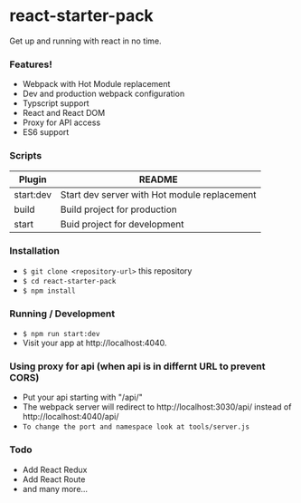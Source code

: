 # react-starter-pack
Get up and running with react in no time.

### Features!
- Webpack with Hot Module replacement
- Dev and production webpack configuration
- Typscript support
- React and React DOM
- Proxy for API access
- ES6 support

### Scripts
| Plugin | README |
| ------ | ------ |
| start:dev | Start dev server with Hot module replacement |
| build | Build project for production |
| start | Buid project for development |

### Installation
- ```$ git clone <repository-url>``` this repository
- ```$ cd react-starter-pack```
- ```$ npm install```

### Running / Development
- ```$ npm run start:dev```
- Visit your app at http://localhost:4040.

### Using proxy for api (when api is in differnt URL to prevent CORS)
- Put your api starting with "/api/"
- The webpack server will redirect to http://localhost:3030/api/ instead of http://localhost:4040/api/
- `To change the port and namespace look at tools/server.js`

### Todo
- Add React Redux
- Add React Route
- and many more...
